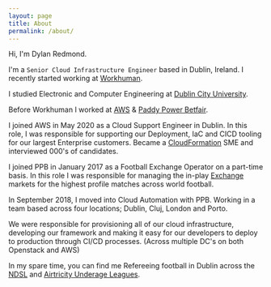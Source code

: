 ```yaml
---
layout: page
title: About
permalink: /about/
---
```


Hi, I'm Dylan Redmond.

I'm a `Senior Cloud Infrastructure Engineer` based in Dublin, Ireland. I recently started working at <a href="https://www.workhuman.com/" target="_blank">Workhuman</a>.

I studied Electronic and Computer Engineering at <a href="https://www.dcu.ie/" target="_blank">Dublin City University</a>.


Before Workhuman I worked at <a href="https://aws.amazon.com/" target="_blank">AWS</a> & <a href="https://www.paddypowerbetfair.com" target="_blank">Paddy Power Betfair</a>.

I joined AWS in May 2020 as a Cloud Support Engineer in Dublin. In this role, I was responsible for supporting our Deployment, IaC and CICD tooling for our largest Enterprise customers. Became a <a href="https://aws.amazon.com/cloudformation/" target="_blank">CloudFormation</a> SME and interviewed 000's of candidates.

I joined PPB in January 2017 as a Football Exchange Operator on a part-time basis.
In this role I was responsible for managing the in-play <a href="https://www.betfair.com/exchange/plus/football" target="_blank">Exchange</a> markets for the highest profile matches across world football.

In September 2018, I moved into Cloud Automation with PPB. Working in a team based across four locations; Dublin, Cluj, London and Porto.

We were responsible for provisioning all of our cloud infrastructure, developing our framework and making it easy for our developers to deploy to production through CI/CD processes. (Across multiple DC's on both Openstack and AWS)

In my spare time, you can find me Refereeing football in Dublin across the <a href="http://ndsl.ie/" target="_blank">NDSL</a> and <a href="https://www.sseairtricityleague.ie/" target="_blank">Airtricity Underage Leagues</a>.

